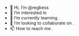 - 👋 Hi, I’m @regbess 
- 👀 I’m interested in 
- 🌱 I’m currently learning .
- 💞️ I’m looking to collaborate on .
- 📫 How to reach me .

<!---
regbess/regbess is a ✨ special ✨ repository because its `README.md` (this file) appears on your GitHub profile.
You can click the Preview link to take a look at your changes.
--->
